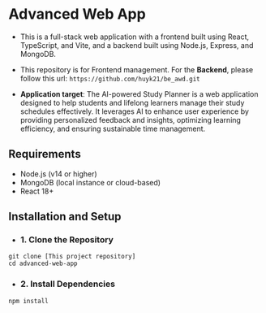 # Advanced Web App
- This is a full-stack web application with a frontend built using React, TypeScript, and Vite, and a backend built using Node.js, Express, and MongoDB.
- This repository is for Frontend management. For the **Backend**, please follow this url: ```https://github.com/huyk21/be_awd.git```

- **Application target**: The AI-powered Study Planner is a web application designed to help students and lifelong learners manage their study schedules effectively. It leverages AI to enhance user experience by providing personalized feedback and insights, optimizing learning efficiency, and ensuring sustainable time management.

## Requirements
- Node.js (v14 or higher)
- MongoDB (local instance or cloud-based)
- React 18+

## Installation and Setup
- ### 1. Clone the Repository
~~~~
git clone [This project repository]
cd advanced-web-app
~~~~

- ### 2. Install Dependencies
```python
npm install
```
